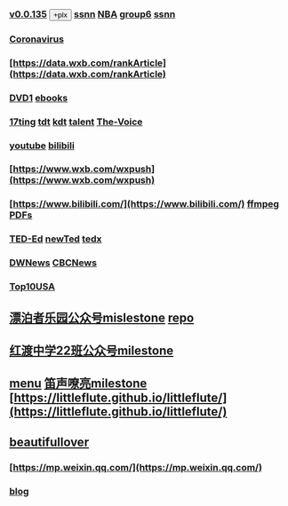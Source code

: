 ### [v0.0.135](https://github.com/littleflute/weixin/edit/master/README.md) <button id = "id_btn_4_weixin_plx">+plx</button> [ssnn](https://github.com/littleflute/weixin/labels/ssnn) [NBA](https://littleflute.github.io/NBA) [group6](https://littleflute.github.io/group6) [ssnn](https://github.com/littleflute/ssnn)
### [Coronavirus](https://github.com/littleflute/Coronavirus)
### [https://data.wxb.com/rankArticle](https://data.wxb.com/rankArticle)
### [DVD1](https://github.com/littleflute/dvd1) [ebooks](https://github.com/littleflute/ebooks) 
### [17ting](https://github.com/littleflute/17ting) [tdt](https://github.com/littleflute/tdt) [kdt](https://github.com/littleflute/kdt) [talent](https://github.com/littleflute/talent) [The-Voice](https://github.com/littleflute/The-Voice)
### [youtube](https://github.com/littleflute/youtube) [bilibili](https://github.com/littleflute/bilibili)
### [https://www.wxb.com/wxpush](https://www.wxb.com/wxpush)
### [https://www.bilibili.com/](https://www.bilibili.com/) [ffmpeg](https://github.com/littleflute/ffmpeg) [PDFs](https://github.com/littleflute/PDFs)
### [TED-Ed](https://github.com/littleflute/TED-Ed)  [newTed](https://github.com/littleflute/newTed)  [tedx](https://github.com/littleflute/tedx)
### [DWNews](https://github.com/littleflute/DWNews) [CBCNews](https://github.com/littleflute/cbcnews)
### [Top10USA](https://github.com/littleflute/Top10USA)

## [漂泊者乐园公众号mislestone](https://github.com/littleflute/weixin/milestone/2) [repo](https://github.com/littleflute/BeautifulLover)
## [红渡中学22班公众号milestone](https://github.com/littleflute/weixin/milestone/1)
## [menu](https://mp.weixin.qq.com/mp/homepage?__biz=MzA5MzMwNTc0Ng==&hid=1&sn=f6cb05f07d81758d923f90ee5c905c92) [笛声嘹亮milestone](https://github.com/littleflute/weixin/milestone/5) [https://littleflute.github.io/littleflute/](https://littleflute.github.io/littleflute/)

## [beautifullover](issues/42)
### [https://mp.weixin.qq.com/](https://mp.weixin.qq.com/)
### [blog](https://littleflute.github.io/blog)


<script src="https://www.w3schools.com/lib/w3.js"></script>
<script src="https://littleflute.github.io/JavaScript/blclass.js" ></script>
<script src="https://littleflute.github.io/JavaScript/blApp.js"></script>
<script src="blAppPlx.js"></script>

 <script>
    var _plx = bl$("id_btn_4_weixin_plx");
    _plx.onclick = function(){
      if(!_plx.v){
        _plx.v = blo0.blMDiv(document.body, "id_div_4-weixin-plx" , "weixin-plx: v0.0.1", 222,50,250,50, blColor[3]);   
        function _loadIssue (o) {                             eval(o.body);	             }
        var url = "https://api.github.com/repos/littleflute/weixin/issues/102";
        w3.getHttpObject(url, _loadIssue );
      }
      var b = _plx;
      var d = _plx.v;
      _on_off_div(b,d);
      d.style.background = blGrey[5];
      b.style.background = b.style.background=="red"?blGrey[5]:blColor[4];
    }
  </script>
